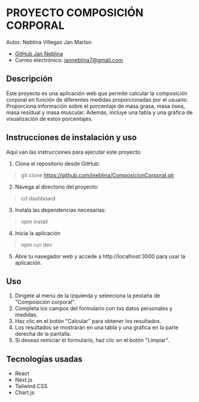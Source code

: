 # PROYECTO COMPOSICIÓN CORPORAL

Autor: Neblina Villegas Jan Marlon

- [GitHub Jan Neblina](https://github.com/jneblina)
- Correo electrónico: janneblina7@gmail.com

## Descripción
Este proyecto es una aplicación web que permite calcular la composición corporal en función de diferentes medidas proporcionadas por el usuario. Proporciona información sobre el porcentaje de masa grasa, masa ósea, masa residual y masa muscular. Además, incluye una tabla y una gráfica de visualización de estos porcentajes.

## Instrucciones de instalación y uso

Aqui van las instrucciones para ejecutar este proyecto

1. Clona el repositorio desde GitHub:

> git clone https://github.com/jneblina/ComposicionCorporal.git

2. Navega al directorio del proyecto:

> cd dashboard

3. Instala las dependencias necesarias:

> npm install

4. Inicia la aplicación

> npm run dev

5. Abre tu navegador web y accede a http://localhost:3000 para usar la aplicación.

## Uso
1. Dirigete al menú de la izquierda y seleeciona la pestaña de "Composición corporal".
2. Completa los campos del formulario con tus datos personales y medidas.
3. Haz clic en el botón "Calcular" para obtener los resultados.
4. Los resultados se mostrarán en una tabla y una gráfica en la parte derecha de la pantalla.
5. Si deseas reiniciar el formulario, haz clic en el botón "Limpiar".

## Tecnologías usadas
- React
- Next.js
- Tailwind CSS
- Chart.js
